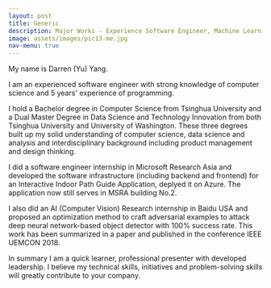 ```yaml
---
layout: post
title: Generic
description: Major Works - Experience Software Engineer, Machine Learning Researcher. <br /> Avocation - Singer, Music Composer, Lyric Writer, Designer
image: assets/images/pic13-me.jpg
nav-menu: true
---
```


My name is Darren (Yu) Yang.

I am an experienced software engineer with strong knowledge of computer science and 5 years' experience of programming. 

I hold a Bachelor degree in Computer Science from Tsinghua University and a Dual Master Degree in Data Science and Technology Innovation from both Tsinghua University and University of Washington. These three degrees built up my solid understanding of computer science, data science and analysis and interdisciplinary background including product management and design thinking. 

I did a software engineer internship in Microsoft Research Asia and developed the software infrastructure (including backend and frontend) for an Interactive Indoor Path Guide Application, deplyed it on Azure. The application now still serves in MSRA building No.2. 

I also did an AI (Computer Vision) Research internship in Baidu USA and proposed an optimization method to craft adversarial examples to attack deep neural network-based object detector with 100% success rate. This work has been summarized in a paper and published in the conference IEEE UEMCON 2018. 

In summary I am a quick learner, professional presenter with developed leadership. I believe my technical skills, initiatives and problem-solving skills will greatly contribute to your company.

